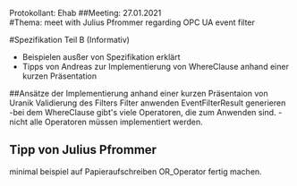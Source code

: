 Protokollant: Ehab
##Meeting: 27.01.2021  
#Thema: meet with Julius Pfrommer regarding OPC UA event filter


#Spezifikation Teil B (Informativ)
- Beispielen ausßer von Spezifikation erklärt
- Tipps von Andreas zur Implementierung von WhereClause anhand einer kurzen Präsentation 

##Ansätze der Implementierung anhand einer kurzen Präsentaion von Uranik
    Validierung des Filters
    Filter anwenden
    EventFilterResult generieren
-bei dem WhereClause gibt's viele Operatoren, die zum Anwenden sind.
-nicht alle Operatoren müssen implementiert werden.

## Tipp von Julius Pfrommer
minimal beispiel auf Papieraufschreiben 
OR_Operator fertig machen.

